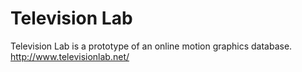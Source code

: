 # Television Lab
Television Lab is a prototype of an online motion graphics database.
http://www.televisionlab.net/
